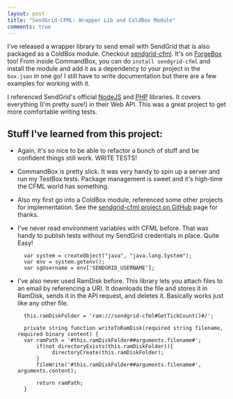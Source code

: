 ```yaml
---
layout: post
title: "SendGrid-CFML: Wrapper Lib and ColdBox Module"
comments: true
---
```


I've released a wrapper library to send email with SendGrid that is also packaged as a ColdBox module. Checkout [sendgrid-cfml](https://github.com/dankraus/sendgrid-cfml). It's on [ForgeBox](http://www.coldbox.org/forgebox/view/sendgrid-cfml) too! From inside CommandBox, you can do `install sendgrid-cfml` and install the module and add it as a dependency to your project in the `box.json` in one go! I still have to write documentation but there are a few examples for working with it.

I referenced SendGrid's official [NodeJS](https://github.com/sendgrid/sendgrid-nodejs) and [PHP](https://github.com/sendgrid/sendgrid-php) libraries. It covers everything (I'm pretty sure!) in their Web API. This was a great project to get more comfortable writing tests.

## Stuff I've learned from this project:

* Again, it's so nice to be able to refactor a bunch of stuff and be confident things still work. WRITE TESTS!

* CommandBox is pretty slick. It was very handy to spin up a server and run my TestBox tests. Package management is sweet and it's high-time the CFML world has something.

* Also my first go into a ColdBox module, referenced some other projects for implementation. See the [sendgrid-cfml project on GitHub](https://github.com/dankraus/sendgrid-cfml) page for thanks.

* I've never read environment variables with CFML before. That was handy to publish tests without my SendGrid credentials in place. Quite Easy!

        var system = createObject("java", "java.lang.System");
        var env = system.getenv();
        var sgUsername = env['SENDGRID_USERNAME'];

* I've also never used RamDisk before. This library lets you attach files to an email by referencing a URI. It downloads the file and stores it in RamDisk, sends it in the API request, and deletes it. Basically works just like any other file.

        this.ramDiskFolder = 'ram:///sendgrid-cfml#GetTickCount()#/';

        private string function writeToRamDisk(required string filename, required binary content) {
        var ramPath = '#this.ramDiskFolder##arguments.filename#';
            if(not directoryExists(this.ramDiskFolder)){
                 directoryCreate(this.ramDiskFolder);
            }
            fileWrite('#this.ramDiskFolder##arguments.filename#', arguments.content);

            return ramPath;
        }